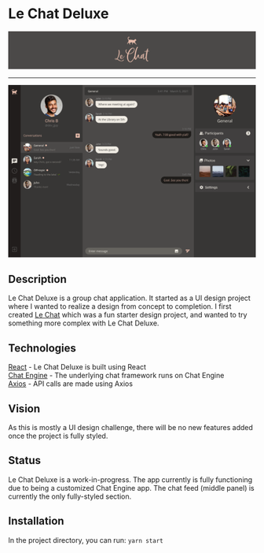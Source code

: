 # Le Chat Deluxe
![Le Chat Header](le-chat-github-header.png)

---

![Le Chat Deluxe Preview](le-chat-deluxe-preview.png)

## Description

Le Chat Deluxe is a group chat application. It started as a UI design project where I wanted to realize a design from concept to completion. I first created [Le Chat](https://github.com/i-k0n/le-chat-app) which was a fun starter design project, and wanted to try something more complex with Le Chat Deluxe.

## Technologies

[React](https://reactjs.org/) - Le Chat Deluxe is built using React\
[Chat Engine](https://chatengine.io/) - The underlying chat framework runs on Chat Engine\
[Axios](https://www.npmjs.com/package/axios) - API calls are made using Axios

## Vision

As this is mostly a UI design challenge, there will be no new features added once the project is fully styled.

## Status

Le Chat Deluxe is a work-in-progress. The app currently is fully functioning due to being a customized Chat Engine app. The chat feed (middle panel) is currently the only fully-styled section.

## Installation

In the project directory, you can run: `yarn start`
